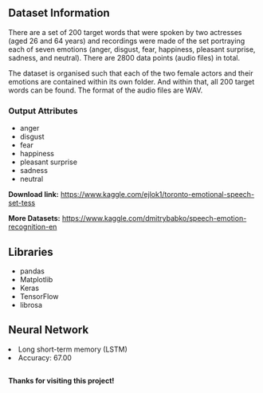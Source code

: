 ## Dataset Information

There are a set of 200 target words that were spoken by two actresses (aged 26 and 64 years) and recordings were made of the set portraying each of seven emotions (anger, disgust, fear, happiness, pleasant surprise, sadness, and neutral). There are 2800 data points (audio files) in total.

The dataset is organised such that each of the two female actors and their emotions are contained within its own folder. And within that, all 200 target words can be found. The format of the audio files are WAV.

### Output Attributes

- anger
- disgust
- fear
- happiness
- pleasant surprise
- sadness
- neutral

**Download link:** https://www.kaggle.com/ejlok1/toronto-emotional-speech-set-tess

**More Datasets:** https://www.kaggle.com/dmitrybabko/speech-emotion-recognition-en

## Libraries

- pandas
- Matplotlib
- Keras
- TensorFlow
- librosa

## Neural Network

<li>Long short-term memory (LSTM)
  
<li>Accuracy: 67.00

##

**Thanks for visiting this project!**
